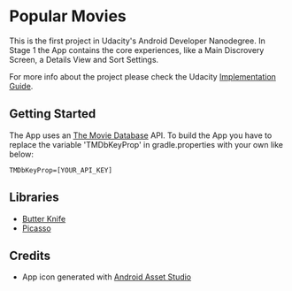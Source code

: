 # Popular Movies

This is the first project in Udacity's Android Developer Nanodegree. In Stage 1 the App contains the core experiences, like a Main Discrovery Screen, a Details View and Sort Settings.

For more info about the project please check the Udacity [Implementation Guide](https://docs.google.com/document/d/1ZlN1fUsCSKuInLECcJkslIqvpKlP7jWL2TP9m6UiA6I/pub?embedded=true).

## Getting Started

The App uses an [The Movie Database](https://www.themoviedb.org/documentation/api) API. To build the App you have to replace the variable 'TMDbKeyProp' in gradle.properties with your own like below:

```
TMDbKeyProp=[YOUR_API_KEY]
```

## Libraries

* [Butter Knife](http://jakewharton.github.io/butterknife/)
* [Picasso](http://square.github.io/picasso/)

## Credits

* App icon generated with [Android Asset Studio](https://romannurik.github.io/AndroidAssetStudio/index.html)


